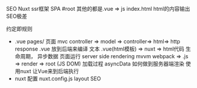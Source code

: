 SEO  Nuxt  ssr框架
SPA #root 其他的都是.vue => js
index.html html的内容输出 SEO极差 

约定即规则

- .vue pages/   页面 
  mvc    controller => model => controller=> html=> http response   .vue 放到后端来编译
  文本 .vue(html模板) => nuxt => html代码
  生命周期， 异步数据 页面运行  server  side rendering
  mvvm webpack   => .js => render => root (JS DOM)
  加载过程
  asyncData
  如何做到服务器端渲染
  使用nuxt
  让Vue来到后端执行
- nuxt 配置
  nuxt.config.js
  layout SEO